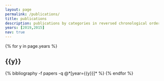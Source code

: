 ```yaml
---
layout: page
permalink: /publications/
title: publications
description: publications by categories in reversed chronological order.
years: [2019,2015]
nav: true
---
```


<div class="publications">

{% for y in page.years %}
  <h2 class="year">{{y}}</h2>
  {% bibliography -f papers -q @*[year={{y}}]* %}
{% endfor %}

</div>
